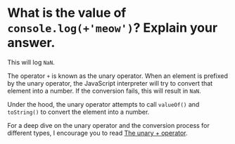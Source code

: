 # What is the value of `console.log(+'meow')`? Explain your answer.

This will log `NaN`.

The operator `+` is known as the unary operator. When an element is prefixed by the unary operator, the JavaScript interpreter will try to convert that element into a number. If the conversion fails, this will result in `NaN`.

Under the hood, the unary operator attempts to call `valueOf()` and `toString()` to convert the element into a number.


For a deep dive on the unary operator and the conversion process for different types, I encourage you to read [The unary + operator](http://xkr.us/articles/javascript/unary-add/).